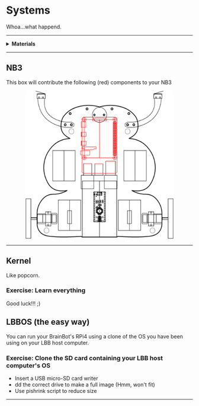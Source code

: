 # Systems

Whoa...what happend.

----

<details><summary><b>Materials</b></summary><p>

Contents|Description| # |Data|Link|
:-------|:----------|:-:|:--:|:--:|
Computer (RPi4)|Raspberry Pi 4b with 4 GB RAM|1|[-D-](_data/datasheets/rpi4b_4gb.pdf)|[-L-](https://uk.farnell.com/raspberry-pi/rpi4-modbp-4gb/raspberry-pi-4-model-b-4gb/dp/3051887)
Heatsinks|Heatsinks for RPi 4b chips|1|[-D-](_data/datasheets/rpi4b_heatsinks.jpg)|[-L-](https://www.amazon.co.uk/gp/product/B07VRNT3HX)
SD card|16 GB micro SD card|1|[-D-](_data/datasheets/SanDisk-SDSQUAR-016G-GN6MA-datasheet.pdf)|[-L-](https://uk.farnell.com/sandisk/sdsquar-016g-gn6ma/memory-card-microsdhc-uhs-i-16gb/dp/2931924)
M2.5 standoffs (15)| 15 mm brass M2.5 standoffs male-to-female|4|-|-

Required|Description| # |Box|
:-------|:----------|:-:|:-:|
Multimeter|(Sealy MM18) pocket digital multimeter|1|[white](/boxes/white/README.md)|

</p></details>

----

## NB3

This box will contribute the following (red) components to your NB3

<p align="center">
<img src="_images/NB3_systems.png" alt="NB3 stage" width="400" height="400">
<p>

----

## Kernel

Like popcorn.

### Exercise: Learn everything

Good luck!!! ;)

## LBBOS (the easy way)

You can run your BrainBot's RPi4 using a clone of the OS you have been using on your LBB host computer.

### Exercise: Clone the SD card containing your LBB host computer's OS

- Insert a USB micro-SD card writer
- dd the correct drive to make a full image (Hmm, won't fit)
- Use pishrink script to reduce size

----
